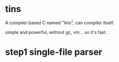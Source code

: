 # tins
A compiler based C named "tins", can compiler itself.

simple and powerful, without gc, vm... so it's fast.

# step1 single-file parser